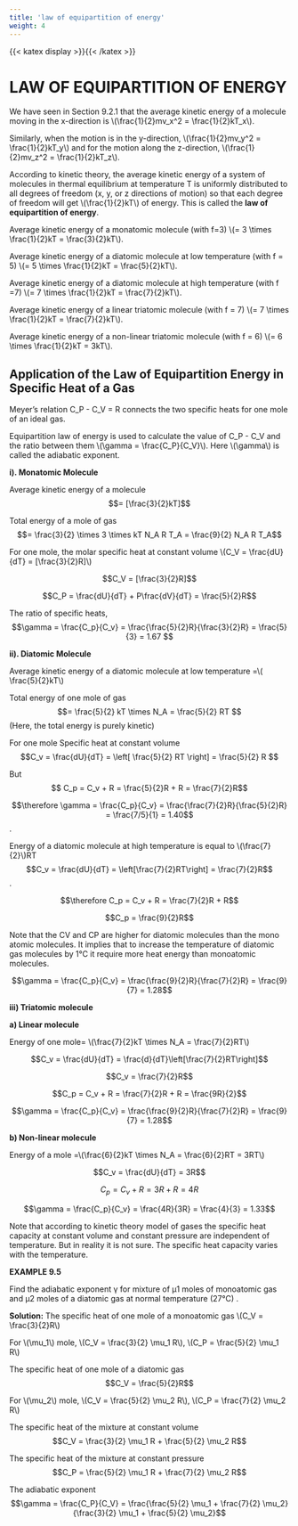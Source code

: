 ```yaml
---
title: 'law of equipartition of energy'
weight: 4
---
```

{{< katex display >}}{{< /katex >}}

# LAW OF EQUIPARTITION OF ENERGY
 
We have seen in Section 9.2.1 that the average kinetic energy of a molecule moving
in the x-direction is \\(\frac{1}{2}mv_x^2 = \frac{1}{2}kT_x\\).
 
Similarly, when the motion is in the y-direction, \\(\frac{1}{2}mv_y^2 = \frac{1}{2}kT_y\\) and for the motion along
the z-direction, \\(\frac{1}{2}mv_z^2 = \frac{1}{2}kT_z\\).
 
According to kinetic theory, the average kinetic energy of a system of molecules in thermal equilibrium at temperature T is uniformly distributed to all degrees of freedom (x, y, or
z directions of motion) so that each degree of freedom will get \\(\frac{1}{2}kT\\) of energy. This is called
the **law of equipartition of energy**.
 
Average kinetic energy of a monatomic
molecule (with f=3) \\(= 3 \times \frac{1}{2}kT = \frac{3}{2}kT\\).
 
Average kinetic energy of a diatomic molecule at low temperature (with f = 5)
\\(= 5 \times \frac{1}{2}kT = \frac{5}{2}kT\\).
 
Average kinetic energy of a diatomic molecule at high temperature (with f =7)
\\(= 7 \times \frac{1}{2}kT = \frac{7}{2}kT\\).
 
Average kinetic energy of a linear triatomic
molecule (with f = 7) \\(= 7 \times \frac{1}{2}kT = \frac{7}{2}kT\\).
 
Average kinetic energy of a non-linear triatomic
molecule (with f = 6) \\(= 6 \times \frac{1}{2}kT = 3kT\\).
 
## Application of the Law of Equipartition Energy in Specific Heat of a Gas
 
Meyer’s relation C_P - C_V = R connects the two specific heats for one mole of an ideal gas.
 
Equipartition law of energy is used to calculate the value of C_P - C_V and the ratio
between them \\(\gamma = \frac{C_P}{C_V}\\). Here \\(\gamma\\) is called the adiabatic exponent.
 
**i). Monatomic Molecule**
 
Average kinetic energy of a molecule
$$= [\frac{3}{2}kT]$$
 
Total energy of a mole of gas
$$= \frac{3}{2} \times 3 \times kT N_A R T_A = \frac{9}{2} N_A R T_A$$
 
For one mole, the molar specific heat at constant volume
\\(C_V = \frac{dU}{dT} = [\frac{3}{2}R]\\)

$$C_V = [\frac{3}{2}R]$$
 
$$C_P = \frac{dU}{dT} + P\frac{dV}{dT} = \frac{5}{2}R$$
 
The ratio of specific heats,
$$\gamma = \frac{C_p}{C_v} = \frac{\frac{5}{2}R}{\frac{3}{2}R} = \frac{5}{3} = 1.67
$$
 
**ii). Diatomic Molecule**
 
Average kinetic energy of a diatomic molecule at low temperature =\\( \frac{5}{2}kT\\)
 
Total energy of one mole of gas
$$= \frac{5}{2} kT \times N_A = \frac{5}{2} RT
$$
(Here, the total energy is purely kinetic)
 
For one mole Specific heat at constant volume
$$C_v = \frac{dU}{dT} = \left[ \frac{5}{2} RT \right] = \frac{5}{2} R
$$
 
But$$ C_p = C_v + R = \frac{5}{2}R + R = \frac{7}{2}R$$
 
$$\therefore \gamma = \frac{C_p}{C_v} = \frac{\frac{7}{2}R}{\frac{5}{2}R} = \frac{7/5}{1} = 1.40$$.
 
Energy of a diatomic molecule at high
temperature is equal to \\(\frac{7}{2}\\)RT
$$C_v = \frac{dU}{dT} = \left[\frac{7}{2}RT\right] = \frac{7}{2}R$$.

$$\therefore C_p = C_v + R = \frac{7}{2}R + R$$

$$C_p = \frac{9}{2}R$$
 
Note that the CV and CP are higher for diatomic
molecules than the mono atomic molecules.
It implies that to increase the temperature of diatomic gas molecules by 1°C it require more
heat energy than monoatomic molecules. 
 
$$\gamma = \frac{C_p}{C_v} = \frac{\frac{9}{2}R}{\frac{7}{2}R} = \frac{9}{7} = 1.28$$

**iii) Triatomic molecule**

**a) Linear molecule**

Energy of one mole= \\(\frac{7}{2}kT \times N_A = \frac{7}{2}RT\\)

$$C_v = \frac{dU}{dT} = \frac{d}{dT}\left[\frac{7}{2}RT\right]$$

$$C_v = \frac{7}{2}R$$

$$C_p = C_v + R = \frac{7}{2}R + R = \frac{9R}{2}$$

$$\gamma = \frac{C_p}{C_v} = \frac{\frac{9}{2}R}{\frac{7}{2}R} = \frac{9}{7} = 1.28$$

**b) Non-linear molecule**

Energy of a mole =\\(\frac{6}{2}kT \times N_A = \frac{6}{2}RT = 3RT\\)

$$C_v = \frac{dU}{dT} = 3R$$

$$C_p = C_v + R = 3R + R = 4R$$

$$\gamma = \frac{C_p}{C_v} = \frac{4R}{3R} = \frac{4}{3} = 1.33$$

Note that according to kinetic theory
model of gases the specific heat capacity at
constant volume and constant pressure are
independent of temperature. But in reality it
is not sure. The specific heat capacity varies
with the temperature.

**EXAMPLE 9.5**
 
Find the adiabatic exponent γ for
mixture of μ1
 moles of monoatomic gas
and μ2
 moles of a diatomic gas at normal
temperature (27°C) .

 
**Solution:** The specific heat of one mole of a monoatomic gas \\(C_V = \frac{3}{2}R\\)
 
For \\(\mu_1\\) mole, \\(C_V = \frac{3}{2} \mu_1 R\\), \\(C_P = \frac{5}{2} \mu_1 R\\)
 
The specific heat of one mole of a diatomic gas $$C_V = \frac{5}{2}R$$
 
For \\(\mu_2\\) mole, \\(C_V = \frac{5}{2} \mu_2 R\\), \\(C_P = \frac{7}{2} \mu_2 R\\)
 
The specific heat of the mixture at constant volume
$$C_V = \frac{3}{2} \mu_1 R + \frac{5}{2} \mu_2 R$$
 
The specific heat of the mixture at constant pressure
$$C_P = \frac{5}{2} \mu_1 R + \frac{7}{2} \mu_2 R$$
 
The adiabatic exponent
$$\gamma = \frac{C_P}{C_V} = \frac{\frac{5}{2} \mu_1 + \frac{7}{2} \mu_2}{\frac{3}{2} \mu_1 + \frac{5}{2} \mu_2}$$
 